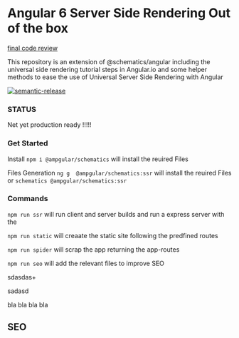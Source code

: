 # Angular 6 Server Side Rendering Out of the box
[final code review](#seo) 



This repository is an extension of @schematics/angular including the universal side rendering tutorial steps in Angular.io and some helper methods to ease the use of Universal Server Side Rendering with Angular

[![semantic-release](https://img.shields.io/badge/%20%20%F0%9F%93%A6%F0%9F%9A%80-semantic--release-e10079.svg)](https://github.com/semantic-release/semantic-release)

### STATUS

Net yet production ready !!!!!

### Get Started
Install
`npm i @ampgular/schematics` will install the reuired Files

Files Generation
`ng g  @ampgular/schematics:ssr` will install the reuired Files
or 
`schematics @ampgular/schematics:ssr`

### Commands

`npm run ssr` will run client and server builds and run a express server with the

`npm run static` will creaate the static site following the predfined routes

`npm run spider` will scrap the app returning the app-routes



`npm run seo` will add the relevant files to improve SEO


sdasdas+

sadasd





 bla bla bla bla
 ## SEO